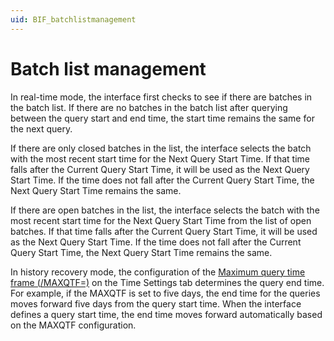 ```yaml
---
uid: BIF_batchlistmanagement
---
```


# Batch list management

In real-time mode, the interface first checks to see if there are batches in the batch list. If there are no batches in the batch list after querying between the query start and end time, the start time remains the same for the next query. 

If there are only closed batches in the list, the interface selects the batch with the most recent start time for the Next Query Start Time. If that time falls after the Current Query Start Time, it will be used as the Next Query Start Time. If the time does not fall after the Current Query Start Time, the Next Query Start Time remains the same.

If there are open batches in the list, the interface selects the batch with the most recent start time for the Next Query Start Time from the list of open batches. If that time falls after the Current Query Start Time, it will be used as the Next Query Start Time. If the time does not fall after the Current Query Start Time, the Next Query Start Time remains the same. 

In history recovery mode, the configuration of the [Maximum query time frame (/MAXQTF=)](https://docs.aveva.com/bundle/pi-interface-rockwell-factory-talk-batch/page/pi-event-frames-interface-manager/time-settings-tab.html) on the Time Settings tab determines the query end time. For example, if the MAXQTF is set to five days, the end time for the queries moves forward five days from the query start time. When the interface defines a query start time, the end time moves forward automatically based on the MAXQTF configuration. 
